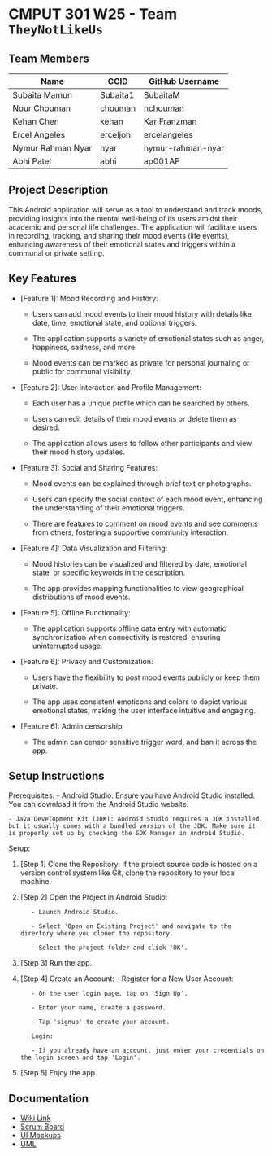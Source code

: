 # CMPUT 301 W25 - Team `TheyNotLikeUs`

## Team Members

| Name        | CCID   | GitHub Username |
| ----------- | ------ | --------------- |
| Subaita Mamun | Subaita1 | SubaitaM     |
| Nour Chouman | chouman | nchouman     |
| Kehan Chen | kehan | KarlFranzman     |
| Ercel Angeles | erceljoh | ercelangeles     |
| Nymur Rahman Nyar | nyar | nymur-rahman-nyar  |
| Abhi Patel | abhi | ap001AP    |

## Project Description

This Android application will serve as a tool to understand and track moods, providing insights into the mental well-being of its users amidst their academic and personal life challenges. The application will facilitate users in recording, tracking, and sharing their mood events (life events), enhancing awareness of their emotional states and triggers within a communal or private setting.

## Key Features

- [Feature 1]: Mood Recording and History:

    - Users can add mood events to their mood history with details like date, time, emotional state, and optional triggers.

    - The application supports a variety of emotional states such as anger, happiness, sadness, and more.

    - Mood events can be marked as private for personal journaling or public for communal visibility.
      
- [Feature 2]: User Interaction and Profile Management:
  
    - Each user has a unique profile which can be searched by others.

    - Users can edit details of their mood events or delete them as desired.

    - The application allows users to follow other participants and view their mood history updates.
      
- [Feature 3]: Social and Sharing Features:

    - Mood events can be explained through brief text or photographs.

    - Users can specify the social context of each mood event, enhancing the understanding of their emotional triggers.

    - There are features to comment on mood events and see comments from others, fostering a supportive community interaction.
      
- [Feature 4]: Data Visualization and Filtering:

    - Mood histories can be visualized and filtered by date, emotional state, or specific keywords in the description.

    - The app provides mapping functionalities to view geographical distributions of mood events.

- [Feature 5]: Offline Functionality:

    - The application supports offline data entry with automatic synchronization when connectivity is restored, ensuring uninterrupted usage.

- [Feature 6]: Privacy and Customization:

    - Users have the flexibility to post mood events publicly or keep them private.

    - The app uses consistent emoticons and colors to depict various emotional states, making the user interface intuitive and engaging.
      
- [Feature 6]: Admin censorship:
  
    - The admin can censor sensitive trigger word, and ban it across the app.

## Setup Instructions

Prerequisites:
    - Android Studio: Ensure you have Android Studio installed. You can download it from the Android Studio website.

    - Java Development Kit (JDK): Android Studio requires a JDK installed, but it usually comes with a bundled version of the JDK. Make sure it is properly set up by checking the SDK Manager in Android Studio.

Setup:
1. [Step 1] Clone the Repository: If the project source code is hosted on a version control system like Git, clone the repository to your local machine.
  
2. [Step 2] Open the Project in Android Studio:

          - Launch Android Studio.

          - Select 'Open an Existing Project' and navigate to the directory where you cloned the repository.

          - Select the project folder and click 'OK'.
   
3. [Step 3] Run the app.
   
4. [Step 4] Create an Account:
          - Register for a New User Account:

          - On the user login page, tap on 'Sign Up'.

          - Enter your name, create a password.

          - Tap 'signup' to create your account.

          Login:

          - If you already have an account, just enter your credentials on the login screen and tap 'Login'.
  
5. [Step 5] Enjoy the app.

## Documentation

- [Wiki Link](https://github.com/cmput301-w25/project-theynotlikeus/wiki)
- [Scrum Board](https://github.com/orgs/cmput301-w25/projects/39)
- [UI Mockups](https://github.com/cmput301-w25/project-theynotlikeus/wiki/UI-Mockups)
- [UML](https://github.com/cmput301-w25/project-theynotlikeus/wiki/UML)
